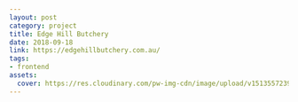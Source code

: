 ```yaml
---
layout: post
category: project
title: Edge Hill Butchery
date: 2018-09-18
link: https://edgehillbutchery.com.au/
tags: 
- frontend
assets:
  cover: https://res.cloudinary.com/pw-img-cdn/image/upload/v1513557239/okok/albumregistry-new-profile-2500w.jpg
---
```


